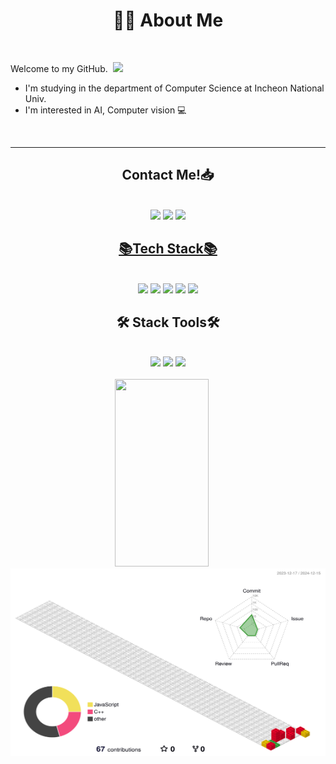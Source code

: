 


<!-- ![header](https://capsule-render.vercel.app/api?type=waving&color=88A3C9&height=250&section=header&text=Welcome!%20&fontSize=70) -->

<h1 align="center"> 🧑‍💻 About Me </h1> <br>

Welcome to my GitHub.&nbsp; <img width=40 src="https://cdn.jsdelivr.net/gh/Th3Wall/assets-cdn/PersonalGithubReadme/HandGreet.gif"  width="35px" />
* I'm studying in the department of Computer Science at Incheon National Univ.
* I'm interested in AI, Computer vision 💻
<br>
<hr>
<h2 align="center">Contact Me!📥</h2><br>
<div align="center"><img src="https://img.shields.io/badge/bluemh24@inu.ac.kr-white?style=flat&logo=Gmail"/></a>
<a href="https://velog.io/@hyukieee"><img src="https://img.shields.io/badge/hyukieee's%20velog-11B48A?style=flat&logo=Vimeo&logoColor=white&link=https://velog.io/@hyukieee"/></a>
 <a href="https://www.instagram.com/hyukie__e">
		<img src = "https://img.shields.io/badge/INSTAGRAM-E4405F?style=flat&logo=Instagram&logoColor=white"><br>

<h2 align="center">📚Tech Stack📚</h2> <br>
<div align="center"> <img src="https://img.shields.io/badge/Python-3766AB?style=flat&logo=Python&logoColor=white"/></a> <img src="https://img.shields.io/badge/Java-red?style=flat&logo=Java&logoColor=white"/></a> <img src="https://img.shields.io/badge/C-A8B9CC?style=flat&logo=C&logoColor=white"/></a> <img src="https://img.shields.io/badge/C++-00599C?style=flat&logo=C%2B%2B&logoColor=white"/></a> <img src="https://img.shields.io/badge/HTML-E34F26?style=flat&logo=HTML5&logoColor=white"/></a><br>


<h2 align="center">🛠️ Stack Tools🛠️ </h2> <br>
<div align="center"> <img src="https://img.shields.io/badge/VScode-007ACC?style=flat&logo=VisualStudioCode&logoColor=white"/></a>  <img src="https://img.shields.io/badge/IntelliJ-000000?style=flat&logo=IntelliJ IDEA&logoColor=white"/></a>   
 <img src="https://img.shields.io/badge/Android Studio-3DDC84?style=flat&logo=Android Studio&logoColor=white"/></a>    </div>
<br>


  
<div align="center">
  <a href="https://github.com/devxb/gitanimals">
    <img src="https://render.gitanimals.org/lines/hyukieee?pet-id=655623762877211659" width="150" height="300" style="margin-right: 20px;" />
  </a>
  <img src="./profile-3d-contrib/profile-gitblock.svg" width="650" height="300" />
</div>


